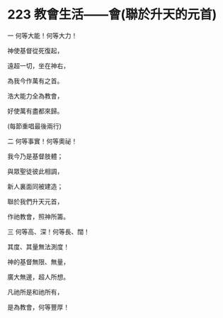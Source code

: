 # 223 教會生活——會(聯於升天的元首)

一 何等大能！何等大力！

神使基督從死復起，

遠超一切，坐在神右，

為我今作萬有之首。

浩大能力全為教會，

好使萬有盡都來歸。

(每節重唱最後兩行)

二 何等事實！何等奧祕！

我今乃是基督肢體；

與眾聖徒彼此相調，

新人裏面同被建造；

聯於我們升天元首，

作祂教會，照神所籌。

三 何等高、深！何等長、闊！

其度、其量無法測度！

神的基督無限、無量，

廣大無邊，超人所想。

凡祂所是和祂所有，

是為教會，何等豐厚！

